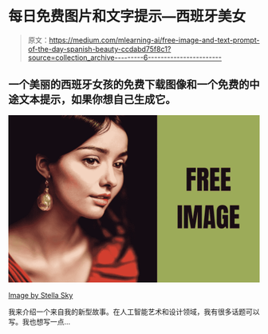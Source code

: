 # 每日免费图片和文字提示—西班牙美女

> 原文：<https://medium.com/mlearning-ai/free-image-and-text-prompt-of-the-day-spanish-beauty-ccdabd75f8c1?source=collection_archive---------6----------------------->

## 一个美丽的西班牙女孩的免费下载图像和一个免费的中途文本提示，如果你想自己生成它。

![](img/15b4d0bfe2dc7f3ee02291cf7feb820f.png)

[Image by Stella Sky](https://5starsdesigner.com/5-stars-membership)

我来介绍一个来自我的新型故事。在人工智能艺术和设计领域，我有很多话题可以写。我也想写一点…